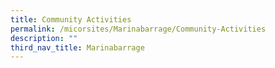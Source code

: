 ```yaml
---
title: Community Activities
permalink: /micorsites/Marinabarrage/Community-Activities
description: ""
third_nav_title: Marinabarrage
---
```

